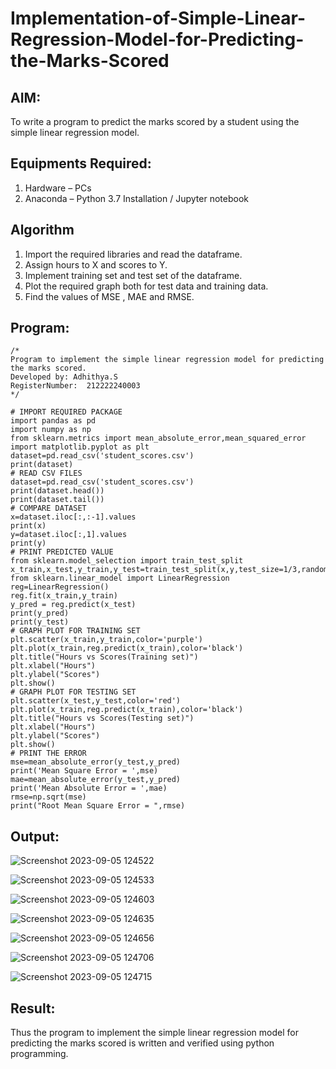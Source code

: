 # Implementation-of-Simple-Linear-Regression-Model-for-Predicting-the-Marks-Scored

## AIM:
To write a program to predict the marks scored by a student using the simple linear regression model.

## Equipments Required:
1. Hardware – PCs
2. Anaconda – Python 3.7 Installation / Jupyter notebook

## Algorithm
1. Import the required libraries and read the dataframe.
2. Assign hours to X and scores to Y.
3. Implement training set and test set of the dataframe.
4. Plot the required graph both for test data and training data.
5. Find the values of MSE , MAE and RMSE.


## Program:
```
/*
Program to implement the simple linear regression model for predicting the marks scored.
Developed by: Adhithya.S
RegisterNumber:  212222240003
*/

# IMPORT REQUIRED PACKAGE
import pandas as pd
import numpy as np
from sklearn.metrics import mean_absolute_error,mean_squared_error
import matplotlib.pyplot as plt
dataset=pd.read_csv('student_scores.csv')
print(dataset)
# READ CSV FILES
dataset=pd.read_csv('student_scores.csv')
print(dataset.head())
print(dataset.tail())
# COMPARE DATASET
x=dataset.iloc[:,:-1].values
print(x)
y=dataset.iloc[:,1].values
print(y)
# PRINT PREDICTED VALUE
from sklearn.model_selection import train_test_split
x_train,x_test,y_train,y_test=train_test_split(x,y,test_size=1/3,random_state=0)
from sklearn.linear_model import LinearRegression
reg=LinearRegression()
reg.fit(x_train,y_train)
y_pred = reg.predict(x_test)
print(y_pred)
print(y_test)
# GRAPH PLOT FOR TRAINING SET
plt.scatter(x_train,y_train,color='purple')
plt.plot(x_train,reg.predict(x_train),color='black')
plt.title("Hours vs Scores(Training set)")
plt.xlabel("Hours")
plt.ylabel("Scores")
plt.show()
# GRAPH PLOT FOR TESTING SET
plt.scatter(x_test,y_test,color='red')
plt.plot(x_train,reg.predict(x_train),color='black')
plt.title("Hours vs Scores(Testing set)")
plt.xlabel("Hours")
plt.ylabel("Scores")
plt.show()
# PRINT THE ERROR
mse=mean_absolute_error(y_test,y_pred)
print('Mean Square Error = ',mse)
mae=mean_absolute_error(y_test,y_pred)
print('Mean Absolute Error = ',mae)
rmse=np.sqrt(mse)
print("Root Mean Square Error = ",rmse)
```

## Output:
![Screenshot 2023-09-05 124522](https://github.com/s-adhithya/Implementation-of-Simple-Linear-Regression-Model-for-Predicting-the-Marks-Scored/assets/113497423/4e529d32-da0e-4689-9499-998c7d0b05d2)


![Screenshot 2023-09-05 124533](https://github.com/s-adhithya/Implementation-of-Simple-Linear-Regression-Model-for-Predicting-the-Marks-Scored/assets/113497423/b93e6356-fc31-468d-b36b-a77917f4dc28)


![Screenshot 2023-09-05 124603](https://github.com/s-adhithya/Implementation-of-Simple-Linear-Regression-Model-for-Predicting-the-Marks-Scored/assets/113497423/efd586a4-a1ee-4b49-854f-b2128f007624)


![Screenshot 2023-09-05 124635](https://github.com/s-adhithya/Implementation-of-Simple-Linear-Regression-Model-for-Predicting-the-Marks-Scored/assets/113497423/388729c1-9f7f-4f9c-abaa-f85edbad25f4)


![Screenshot 2023-09-05 124656](https://github.com/s-adhithya/Implementation-of-Simple-Linear-Regression-Model-for-Predicting-the-Marks-Scored/assets/113497423/afe8c483-3d7f-4505-9819-cc9e922233e6)


![Screenshot 2023-09-05 124706](https://github.com/s-adhithya/Implementation-of-Simple-Linear-Regression-Model-for-Predicting-the-Marks-Scored/assets/113497423/48c35cfd-8292-4734-99c0-6ab402d5839f)


![Screenshot 2023-09-05 124715](https://github.com/s-adhithya/Implementation-of-Simple-Linear-Regression-Model-for-Predicting-the-Marks-Scored/assets/113497423/2b116765-82a0-46b4-9f59-dafd5a5399e7)





## Result:
Thus the program to implement the simple linear regression model for predicting the marks scored is written and verified using python programming.
